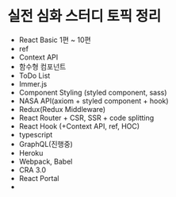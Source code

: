 # 실전 심화 스터디 토픽 정리

- React Basic 1편 ~ 10편
- ref
- Context API
- 함수형 컴포넌트
- ToDo List
- Immer.js
- Component Styling (styled component, sass)
- NASA API(axiom + styled component + hook)
- Redux(Redux Middleware)
- React Router + CSR, SSR + code splitting
- React Hook (+Context API, ref, HOC)
- typescript
- GraphQL(진행중)
- Heroku
- Webpack, Babel
- CRA 3.0
- React Portal
- 